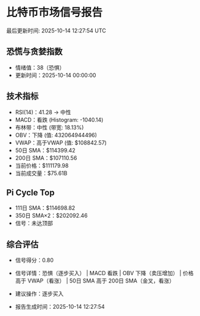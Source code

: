 # 比特币市场信号报告

最后更新时间: 2025-10-14 12:27:54 UTC

## 恐慌与贪婪指数
- 情绪值：38（恐惧）
- 更新时间：2025-10-14 00:00:00

## 技术指标
- RSI(14)：41.28 → 中性
- MACD：看跌 (Histogram: -1040.14)
- 布林带：中性 (带宽: 18.13%)
- OBV：下降 (值: 432064944496)
- VWAP：高于VWAP (值: $108842.57)
- 50日 SMA：$114399.42
- 200日 SMA：$107110.56
- 当前价格：$111179.98
- 当前成交量：$75.61B

## Pi Cycle Top
- 111日 SMA：$114698.82
- 350日 SMA×2：$202092.46
- 信号：未达顶部

## 综合评估
- 信号得分：0.80
- 信号详情：恐惧（逐步买入） | MACD 看跌 | OBV 下降（卖压增加） | 价格高于 VWAP（看涨） | 50日 SMA 高于 200日 SMA（金叉，看涨）
- 建议操作：逐步买入

- 报告生成时间：2025-10-14 12:27:54